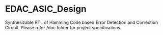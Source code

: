 EDAC_ASIC_Design
================

Synthesizable RTL of Hamming Code based Error Detection and Correction Circuit.
Please refer /doc folder for project specifications.
